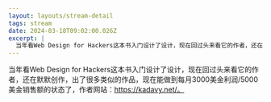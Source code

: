 ```yaml
---
layout: layouts/stream-detail
tags: stream
date: 2024-03-18T09:02:00.026Z
excerpt: |
  当年看Web Design for Hackers这本书入门设计了设计，现在回过头来看它的作者，还在默默创作，出了...
---
```

当年看Web Design for Hackers这本书入门设计了设计，现在回过头来看它的作者，还在默默创作，出了很多类似的作品，现在能做到每月3000美金利润/5000美金销售额的状态了，作者网站：https://kadavy.net/。
